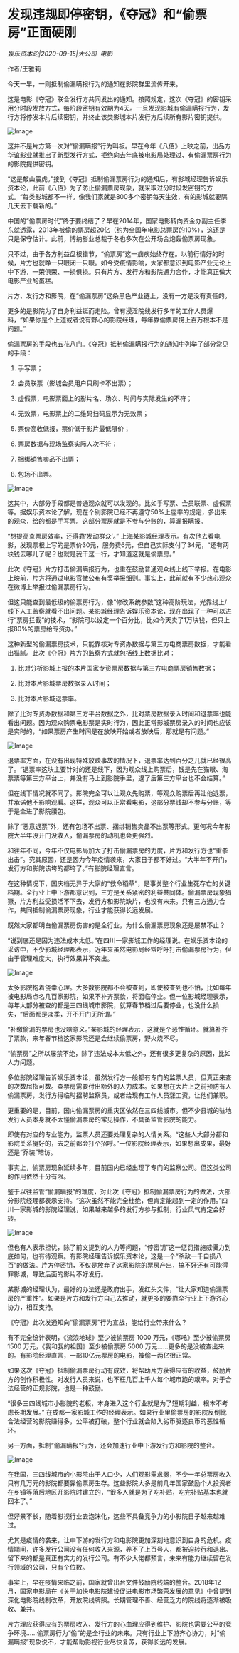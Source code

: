 # 发现违规即停密钥，《夺冠》和“偷票房”正面硬刚

*娱乐资本论|2020-09-15|大公司 
                                                电影*

作者/王雅莉

今天一早，一则抵制偷漏瞒报行为的通知在影院群里流传开来。

这是电影《夺冠》联合发行方共同发出的通知。按照规定，这次《夺冠》的密钥采用分时段发放方式，每阶段密钥有效期为4天。一旦发现影城有偷漏瞒报行为，发行方将停发本片后续密钥，并终止该类影城本片发行方后续所有影片密钥提供。

![Image](https://p6-tt.byteimg.com/origin/pgc-image/6a228c3c28194e719453d82b3639102c?from=pc)

这并不是片方第一次对“偷漏瞒报”行为叫板。早在今年《八佰》上映之前，出品方华谊影业就推出了新型发行方式，拒绝向去年底被电影局处理过、有偷漏票房行为的影院提供密钥。

“这是敲山震虎。”接到《夺冠》抵制偷漏票房行为的通知后，有影城经理告诉娱乐资本论，此前《八佰》为了防止偷漏票房现象，就采取过分时段发密钥的方式。“每类影城都不一样。像我们家就是800多个密钥每天生效，有的影城就要隔几天去下载新的。”

中国的“偷票房时代”终于要终结了？早在2014年，国家电影转向资金办副主任李东就透露，2013年被偷的票房超20亿（约为全国年电影总票房的10%），这还是只是保守估计。此前，博纳影业总裁于冬也多次在公开场合炮轰偷票房现象。

只不过，由于各方利益盘根错节，“偷票房”这一痼疾始终存在。以前行情好的时候，片方也就睁一只眼闭一只眼。如今受疫情影响，大家都意识到电影产业无论上中下游，一荣俱荣、一损俱损。只有片方、发行方和影院通力合作，才能真正做大电影产业的蛋糕。

片方、发行方和影院，在“偷漏票房”这条黑色产业链上，没有一方是没有责任的。

更多的是影院为了自身利益铤而走险。曾有浸淫院线发行多年的工作人员爆料，“如果你是个上道或者说有野心的影院经理，每年靠偷票房捞上百万根本不是问题。”

偷漏票房的手段也五花八门。《夺冠》抵制偷漏瞒报行为的通知中列举了部分常见的手段：

1) 手写票；

2) 会员联票（影城会员用户只刷卡不出票）；

3) 虚假票，电影票面上的影片名、场次、时间与实际发生的不符；

4) 无效票，电影票上的二维码扫码显示为无效票；

5) 票价高收低报，票价低于影片最低限价；

6) 票房数据与现场监察实际人次不符；

7) 捆绑销售卖品不出票；

8) 包场不出票。

![Image](https://p3-tt.byteimg.com/origin/pgc-image/33c7fb871a3d403295d8d1d641aaae7b?from=pc)

这其中，大部分手段都是普通观众就可以发现的。比如手写票、会员联票、虚假票等。据娱乐资本论了解，现在个别影院已经不再遵守50%上座率的规定，多出来的观众，给的都是手写票。这部分票房就是不参与分账的，算漏报瞒报。

“想提高查票房效率，还得靠‘发动群众’。” 上海某影城经理表示。有次他去看电影，发现票根上写的是票价30元，服务费6元，但自己实际支付了34元，“还有两块钱去哪儿了呢？也就是我干这一行，才知道这就是偷票房。”

此次《夺冠》片方打击偷漏瞒报行为，也重在鼓励普通观众线上线下举报。在电影上映前，片方将通过电影官微公布有奖举报细则。事实上，此前就有不少热心观众在微博上举报过偷漏票房行为。

但这只能查到最低级的偷票房行为，像“修改系统参数”这种高阶玩法，光靠线上/线下人工监察就看不出问题。某影城经理告诉娱乐资本论，现在出现了一种可以进行“票房拦截”的技术，“影院可以设定一个百分比，比如今天卖了1万块钱，但只上报80%的票房给专资办。”

这种新型的偷漏票房技术，只能靠核对专资办数据与第三方电商票房数据，才能看出猫腻。此次《夺冠》片方的监察方式就包括线上数据比对：

1. 比对分析影城上报的本片国家专资票房数据与第三方电商票房销售数据；

2. 比对本片影城票房数据录入时间；

3. 比对本片影城退票率。

除了比对专资办数据和第三方平台数据之外，比对票房数据录入时间和退票率也能看出问题。因为观众购票电影票是实时行为，因此正常影城票房录入的时间也应该是实时的，“如果票房产生时间是在放映开始或者放映后，那就是有问题。”

![Image](https://p3-tt.byteimg.com/origin/pgc-image/c4b27c818cac4c7ca691ac27b2a07282?from=pc)

退票率方面，在没有出现特殊放映事故的情况下，退票率达到百分之几就已经很高了。“退票率这块主要针对的还是线下，因为观众线上购票后，钱是先在猫眼、淘票票等第三方平台上，并没有马上到影院手里，退了后第三方平台也不会结算。”

但在线下情况就不同了。影院完全可以让观众先购票，等观众购票后再让他退票，并承诺他不影响观看。这样，观众可以正常看电影，这部分票钱却不参与分账，等于是全进了影院腰包。

除了“恶意退票”外，还有包场不出票、捆绑销售卖品不出票等形式。更何况今年影院大半年没开门没收入，偷漏票房的动机也会更强烈。

和往年不同，今年不仅电影局加大了打击偷漏票房的力度，片方和发行方也“重拳出击”。究其原因，还是因为今年疫情袭来，大家日子都不好过。“大半年不开门，发行方和影院该垮的都垮了。”有影院经理直言。

在这种情况下，国庆档无异于大家的“救命稻草”，是事关整个行业生死存亡的关键档期。全行业上中下游都意识到，三方是关系紧密的利益共同体。偷漏票房现象猖獗，片方利益受损活不下去，发行方和影院缺片，也没有未来。只有三方通力合作，共同抵制偷漏票房现象，行业才能获得长远发展。

既然大家都明白偷漏票房伤害的是全行业，为什么偷漏票房现象还是屡禁不止？

“说到底还是因为违法成本太低。”在四川一家影城工作的经理说。在娱乐资本论的采访中，不少影城经理都表示，近年来虽然电影局经常呼吁打击偷漏票房行为，但由于管理难度大，执行效果并不突出。

![Image](https://p3-tt.byteimg.com/origin/pgc-image/67bab035cd6244fe9102d16d0c26a6f3?from=pc)

太多影院抱着侥幸心理。大多数影院都不会被查到，即使被查到也不怕，比如每年被电影局点名几百家影院，如果不补齐票款，将面临停业。但一位影城经理表示，每年大部分被查的都是三四线城市影院，就算春节档过后要停业，也没什么损失，“后面都是淡季，开不开门无所谓。”

“补缴偷漏的票房也没啥意义。”某影城的经理表示，这就是个恶性循环。就算补齐了票款，来年春节档这家影院还是会继续偷票房，野火烧不尽。

“偷票房”之所以屡禁不绝，除了违法成本太低之外，还有很多更复杂的原因，比如人力问题。

多位影院经理告诉娱乐资本论，虽然发行方一般都有专门的监票人员，但真正来查的次数屈指可数。查票房需要付出额外的人力成本。如果想在大片上之前预防有人偷漏票房，发行方得临时招聘监察员，或者给现有工作人员涨工资，让他们兼职。

更重要的是，目前，国内偷漏票房的重灾区依然在三四线城市。但不少县城的驻地发行人员本身就不太懂偷漏票房的常见操作，不具备监管影院的能力。

即使有对应的专业能力，监票人员还要处理复杂的人情关系。“这些人大部分都和影院关系挺好的，去之前都会打个招呼。”一位影院经理表示，如果想出成果，最好还是“乔装”暗访。

事实上，偷票房现象延续多年，目前国内已经出现了专门的监察公司。但这类公司的作用依然十分有限。

鉴于以往监管“偷漏瞒报”的难度，对此次《夺冠》抵制偷漏票房行为的做法，大部分影院经理都表示支持。“这次虽然不能完全杜绝，但肯定能起到一定的作用。”四川一家影城的影院经理说，如果越来越多的发行方参与抵制，行业风气肯定会好转。

![Image](https://p1-tt.byteimg.com/origin/pgc-image/c2588aa8cded4730b01675a8ce419461?from=pc)

但也有人表示担忧，除了前文提到的人力等问题，“停密钥”这一惩罚措施威慑力到底如何，也有待观察。有影院经理告诉娱乐资本论，这是一个“杀敌一千自损八百”的做法。片方停密钥，不仅是放弃了这家影院的票房产出，搞不好还有可能得罪影城，导致后面的影片不好发行。

某影城的经理认为，最好的办法还是政府出手，发红头文件，“让大家知道偷漏票房的严重性”。如果是片方和发行方自己去推动，就更多的要靠全行业上下游齐心协力，相互支持。

《夺冠》此次发通知向“偷漏票房”行为宣战，能给行业带来什么？

有不完全统计表明，《流浪地球》至少被偷票房 1000 万元，《哪吒》至少被偷票房 1500 万元，《我和我的祖国》至少被偷票房 5000 万元……更多的是没被查出来的。有影院经理直言，一部10亿元票房的电影，被偷一两亿很正常。

如果这次《夺冠》抵制偷漏票房行动有成效，将帮助片方获得应有的收益，鼓励片方的创作积极性。对发行人员来说，也不枉几百上千人每个城市跑的艰辛。对于合法经营的正规影院，也是一种鼓励。

“很多三四线城市小影院的老板，本身进入这个行业就是为了短期利益，根本不考虑长期发展。” 在成都一家影城工作的经理表示。如果行业里偷票房的影院反倒比合法经营的影院赚得多，公平被打破，整个行业就会陷入劣币驱逐良币的恶性循环。

另一方面，抵制“偷漏瞒报”行为，还会加速行业中下游发行方和影院的整合。

![Image](https://p3-tt.byteimg.com/origin/pgc-image/65877b77a63742118d4c46514b8172e2?from=pc)

在我国，三四线城市的小影院由于人口少，人们观影需求弱，不少一年总票房收入只有几万元的影院都要靠偷票房生存。这些影院大多是前几年国家鼓励个人投资者在乡镇等落后地区开影院时建立的，“很多人就是为了吃补贴，吃完补贴基本也就回本了。”

但好景不长，随着影视行业去泡沫化，这些不具备竞争力的小影院日子越来越难过。

尤其是疫情的袭来，让中下游的发行方和电影院更加深刻地意识到自身的危机。疫情期间，许多发行公司没有任何收入来源，养不了上百号人，都被迫转行和退出。留下来的都是真正有实力的发行公司。有不少大佬都预言，未来有能力继续留在发行领域的公司，只有个位数。

事实上，早在疫情来临之前，国家就曾出台文件鼓励院线端的整合。2018年12月，国家电影局在《关于加快电影院建设促进电影市场繁荣发展的意见》中曾提到深化电影院线制改革，开放院线牌照。长期管理不善、经营乏力的院线将逐渐被吸收、兼并。

片方理应获得应有的票房收入、发行方的心血理应得到维护、影院也需要公平的竞争环境……偷票房行为“偷”的是全行业的未来。只有行业上下游齐心协力，对“偷漏瞒报”现象说不，才能帮助影视行业尽快复苏，获得长远的发展。

